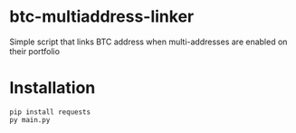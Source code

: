# btc-multiaddress-linker
Simple script that links BTC address when multi-addresses are enabled on their portfolio

# Installation
`pip install requests`    
`py main.py`
